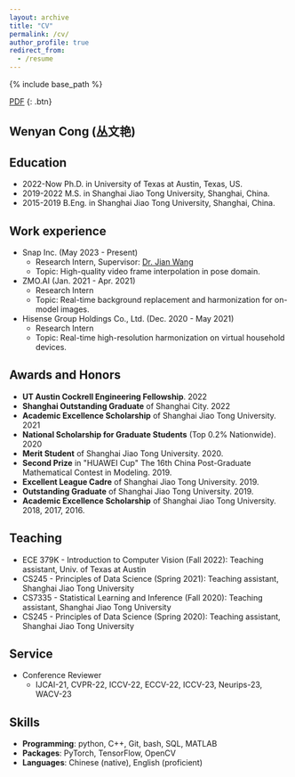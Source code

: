 ```yaml
---
layout: archive
title: "CV"
permalink: /cv/
author_profile: true
redirect_from:
  - /resume
---
```


{% include base_path %}

<a href="../files/congwenyan_cv.pdf" target="_blank">PDF</a> {: .btn}

## Wenyan Cong (丛文艳)


Education
------
* 2022-Now Ph.D. in University of Texas at Austin, Texas, US. 
* 2019-2022 M.S. in Shanghai Jiao Tong University, Shanghai, China. 
* 2015-2019 B.Eng. in Shanghai Jiao Tong University, Shanghai, China.

Work experience
------
* Snap Inc. (May 2023 - Present)
  * Research Intern, Supervisor: [Dr. Jian Wang](https://jianwang-cmu.github.io/)
  * Topic: High-quality video frame interpolation in pose domain.
* ZMO.AI (Jan. 2021 - Apr. 2021)
  * Research Intern
  * Topic: Real-time background replacement and harmonization for on-model images.
* Hisense Group Holdings Co., Ltd. (Dec. 2020 - May 2021)
  * Research Intern
  * Topic: Real-time high-resolution harmonization on virtual household devices.



Awards and Honors
------

* **UT Austin Cockrell Engineering Fellowship**. 2022
* **Shanghai Outstanding Graduate** of Shanghai City. 2022
* **Academic Excellence Scholarship** of Shanghai Jiao Tong University. 2021
* **National Scholarship for Graduate Students** (Top 0.2% Nationwide). 2020
* **Merit Student** of Shanghai Jiao Tong University. 2020.
* **Second Prize** in  "HUAWEI Cup" The 16th China Post-Graduate Mathematical Contest in Modeling. 2019.
* **Excellent League Cadre** of Shanghai Jiao Tong University. 2019.
* **Outstanding Graduate** of Shanghai Jiao Tong University. 2019.
* **Academic Excellence Scholarship** of Shanghai Jiao Tong University. 2018, 2017, 2016.



Teaching
------

* ECE 379K - Introduction to Computer Vision (Fall 2022): Teaching assistant, Univ. of Texas at Austin
* CS245 - Principles of Data Science (Spring 2021): Teaching assistant, Shanghai Jiao Tong University
* CS7335 - Statistical Learning and Inference (Fall 2020): Teaching assistant, Shanghai Jiao Tong University
* CS245 - Principles of Data Science (Spring 2020): Teaching assistant, Shanghai Jiao Tong University

    

Service
------

* Conference Reviewer
  * IJCAI-21, CVPR-22, ICCV-22, ECCV-22, ICCV-23, Neurips-23, WACV-23 


Skills
------

* **Programming**: python, C++, Git, bash, SQL, MATLAB
* **Packages**: PyTorch, TensorFlow, OpenCV
* **Languages**: Chinese (native), English (proficient)